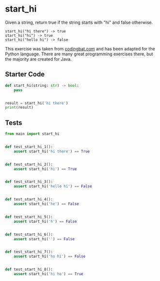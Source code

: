 # start_hi





Given a string, return true if the string starts with "hi" and false otherwise.

```
start_hi("hi there") -> true
start_hi("hi") -> true
start_hi("hello hi") -> false
```

This exercise was taken from [codingbat.com](https://codingbat.com/prob/p191022) and has been adapted for the Python language. There are many great programming exercises there, but the majority are created for Java.

## Starter Code
```python
def start_hi(string: str) -> bool:
    pass


result = start_hi('hi there')
print(result)
```

## Tests
```python
from main import start_hi


def test_start_hi_1():
    assert start_hi('hi there') == True


def test_start_hi_2():
    assert start_hi('hi') == True


def test_start_hi_3():
    assert start_hi('hello hi') == False


def test_start_hi_4():
    assert start_hi('he') == False


def test_start_hi_5():
    assert start_hi('h') == False


def test_start_hi_6():
    assert start_hi('') == False


def test_start_hi_7():
    assert start_hi('ho hi') == False


def test_start_hi_8():
    assert start_hi('hi ho') == True
```
